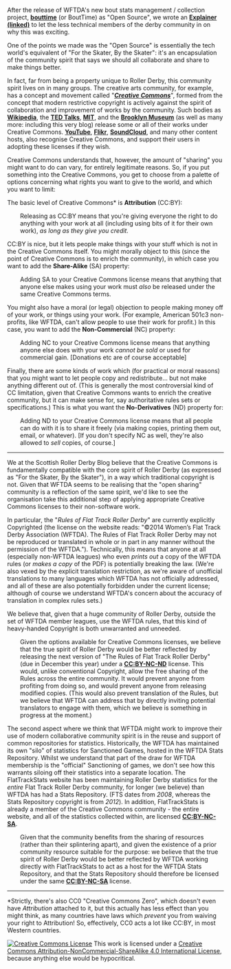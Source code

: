 <html><body><p>After the release of WFTDA's new bout stats management / collection project, <strong><a href="https://github.com/WFTDA/bouttime">bouttime</a></strong> (or BoutTime) as "Open Source", we wrote an <strong><a href="https://scottishrollerderbyblog.com/2016/10/19/bouttime-open-source-what-is-it-and-why-is-it-relevant-to-roller-derby-and-wftda/">Explainer (linked)</a></strong> to let the less technical members of the derby community in on why this was exciting.

One of the points we made was the "Open Source" is essentially the tech world's equivalent of "For the Skater, By the Skater": it's an encapsulation of the community spirit that says we should all collaborate and share to make things better.

In fact, far from being a property unique to Roller Derby, this community spirit lives on in many groups. The creative arts community, for example, has a concept and movement called "<strong><em><a href="https://creativecommons.org/">Creative Commons</a></em></strong>", formed from the concept that modern restrictive copyright is actively against the spirit of collaboration and improvement of works by the community. Such bodies as <strong><a href="http://www.wikipedia.org">Wikipedia</a></strong>, the <strong><a href="http://www.ted.com/">TED Talks</a></strong>, <strong><a href="http://ocw.mit.edu/">MIT</a></strong>, and the <strong><a href="http://www.brooklynmuseum.org/">Brooklyn Museum</a></strong> (as well as many more: including this very blog) release some or all of their works under Creative Commons. <strong><a href="http://www.youtube.com">YouTube</a></strong>, <strong><a href="https://www.flickr.com/">Flikr</a></strong>, <strong><a href="https://soundcloud.com/">SoundCloud</a></strong>, and many other content hosts, also recognise Creative Commons, and support their users in adopting these licenses if they wish.

Creative Commons understands that, however, the amount of "sharing" you might want to do can vary, for entirely legitimate reasons. So, if you put something into the Creative Commons, you get to choose from a palette of options concerning what rights you want to give to the world, and which you want to limit:

The basic level of Creative Commons* is <strong>Attribution</strong> (CC:BY):
</p><p style="padding-left:30px;">Releasing as CC:BY means that you're giving everyone the right to do anything with your work at all (including using bits of it for their own work), <em>as long as they give you credit.</em></p>
CC:BY is nice, but it lets people make things with your stuff which is not in the Creative Commons itself. You might morally object to this (since the point of Creative Commons is to enrich the community), in which case you want to add the <strong>Share-Alike</strong> (SA) property:
<p style="padding-left:30px;">Adding SA to your Creative Commons license means that anything that anyone else makes using your work must <em>also</em> be released under the same Creative Commons terms.</p>
You might also have a moral (or legal) objection to people making money off of your work, or things using your work. (For example, American 501c3 non-profits, like WFTDA, can't allow people to use their work for profit.) In this case, you want to add the <strong>Non-Commercial</strong> (NC) property:
<p style="padding-left:30px;">Adding NC to your Creative Commons license means that anything anyone else does with your work <em>cannot be sold</em> or used for commercial gain. [Donations etc are of course acceptable]</p>
Finally, there are some kinds of work which (for practical or moral reasons) that you might want to let people copy and redistribute... but not make anything different out of. (This is generally the most controversial kind of CC limitation, given that Creative Commons wants to enrich the creative community, but it can make sense for, say authoritative rules sets or specifications.) This is what you want the <strong>No-Derivatives</strong> (ND) property for:
<p style="padding-left:30px;">Adding ND to your Creative Commons license means that all people can do with it is to share it freely (via making copies, printing them out, email, or whatever). [If you don't specify NC as well, they're also allowed to <em>sell</em> copies, of course.]</p>


<hr>

We at the Scottish Roller Derby Blog believe that the Creative Commons is fundamentally compatible with the core spirit of Roller Derby (as expressed as "For the Skater, By the Skater"), in a way which traditional copyright is not.
Given that WFTDA seems to be realising that the "open sharing" community is a reflection of the same spirit, we'd like to see the organisation take this additional step of applying appropriate Creative Commons licenses to their non-software work.

In particular, the "<em>Rules of Flat Track Roller Derby</em>" are currently explicitly Copyrighted (the license on the website reads: "©2014 Women’s Flat Track Derby Association (WFTDA). The Rules of Flat Track Roller Derby may not be reproduced or translated in whole or in part in any manner without the permission of the WFTDA."). Technically, this means that anyone at all (especially non-WFTDA leagues) who even <em>prints out</em> a copy of the WFTDA rules (or <em>makes a copy</em> of the PDF) is potentially breaking the law. (We're also vexed by the explicit translation restriction, as we're aware of unofficial translations to many languages which WFTDA has not officially addressed, and all of these are also potentially forbidden under the current license; although of course we understand WFTDA's concern about the accuracy of translation in complex rules sets.)

We believe that, given that a huge community of Roller Derby, outside the set of WFTDA member leagues, use the WFTDA rules, that this kind of heavy-handed Copyright is both unwarranted and unneeded.
<p style="padding-left:30px;">Given the options available for Creative Commons licenses, we believe that the true spirit of Roller Derby would be better reflected by releasing the next version of "The Rules of Flat Track Roller Derby" (due in December this year) under a <strong><a href="https://creativecommons.org/licenses/by-nc-nd/4.0/">CC:BY-NC-ND</a></strong> license. This would, unlike conventional Copyright, allow the free sharing of the Rules across the entire community. It would prevent anyone from profiting from doing so, and would prevent anyone from releasing modified copies. (This would also prevent translation of the Rules, but we believe that WFTDA can address that by directly inviting potential translators to engage with them, which we believe is something in progress at the moment.)</p>
The second aspect where we think that WFTDA might work to improve their use of modern collaborative community spirit is in the reuse and support of common repositories for statistics. Historically, the WFTDA has maintained its own "silo" of statistics for Sanctioned Games, hosted in the WFTDA Stats Repository. Whilst we understand that part of the draw for WFTDA membership is the "official" Sanctioning of games, we don't see how this warrants siloing off their statistics into a separate location.
The FlatTrackStats website has been maintaining Roller Derby statistics for the <em>entire</em> Flat Track Roller Derby community, for longer (we believe) than WFTDA has had a Stats Repository. (FTS dates from <em>2008</em>, whereas the Stats Repository copyright is from <em>2012</em>). In addition, FlatTrackStats is already a member of the Creative Commons community - the entire website, and all of the statistics collected within, are licensed <strong><a href="https://creativecommons.org/licenses/by-nc-sa/3.0/">CC:BY-NC-SA</a></strong>.
<p style="padding-left:30px;">Given that the community benefits from the sharing of resources (rather than their splintering apart), and given the existence of a prior community resource suitable for the purpose: we believe that the true spirit of Roller Derby would be better reflected by WFTDA working directly with FlatTrackStats to act as a host for the WFTDA Stats Repository, and that the Stats Repository should therefore be licensed under the same <strong><a href="https://creativecommons.org/licenses/by-nc-sa/3.0/">CC:BY-NC-SA</a> </strong>license.</p>


<hr>

*Strictly, there's also CC0 "Creative Commons Zero", which doesn't even have <em>Attribution</em> attached to it, but this actually has less effect than you might think, as many countries have laws which <em>prevent</em> you from waiving your right to Attribution! So, effectively, CC0 acts a lot like CC:BY, in most Western countries.

<a href="http://creativecommons.org/licenses/by-nc-sa/4.0/" rel="license"><img style="border-width:0;" src="https://i.creativecommons.org/l/by-nc-sa/4.0/88x31.png" alt="Creative Commons License"></a>
This work is licensed under a <a href="http://creativecommons.org/licenses/by-nc-sa/4.0/" rel="license">Creative Commons Attribution-NonCommercial-ShareAlike 4.0 International License</a>, because anything else would be hypocritical.</body></html>
